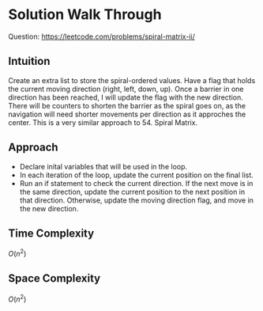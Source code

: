# Solution Walk Through
Question: https://leetcode.com/problems/spiral-matrix-ii/

## Intuition
Create an extra list to store the spiral-ordered values. Have a flag that holds the current moving direction (right, left, down, up). Once a barrier in one direction has been reached, I will update the flag with the new direction. There will be counters to shorten the barrier as the spiral goes on, as the navigation will need shorter movements per direction as it approches the center. This is a very similar approach to 54. Spiral Matrix.

## Approach
- Declare inital variables that will be used in the loop.
- In each iteration of the loop, update the current position on the final list.
- Run an if statement to check the current direction. If the next move is in the same direction, update the current position to the next position in that direction. Otherwise, update the moving direction flag, and move in the new direction.

## Time Complexity
$O(n^2)$

## Space Complexity
$O(n^2)$